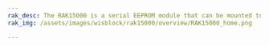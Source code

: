 ```yaml
---
rak_desc: The RAK15000 is a serial EEPROM module that can be mounted to slot A, B, C, or D of RAK5005-O base board. It provides 2‑Mbit (262,144 x 8) of serial EEPROM. The module uses AT24CM02 from Microchip and supports I2C standard mode or fast mode.
rak_img: /assets/images/wisblock/rak15000/overview/RAK15000_home.png

---
```


<rk-redirect to="/Product-Categories/WisBlock/RAK15000/Overview/" />